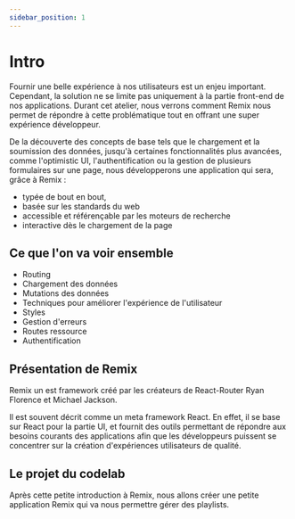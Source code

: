 ```yaml
---
sidebar_position: 1
---
```


# Intro

Fournir une belle expérience à nos utilisateurs est un enjeu important. Cependant, la solution ne se limite pas uniquement à la partie front-end de nos applications. Durant cet atelier, nous verrons comment Remix nous permet de répondre à cette problématique tout en offrant une super expérience développeur.

De la découverte des concepts de base tels que le chargement et la soumission des données, jusqu'à certaines fonctionnalités plus avancées, comme l'optimistic UI, l'authentification ou la gestion de plusieurs formulaires sur une page, nous développerons une application qui sera, grâce à Remix :

- typée de bout en bout,
- basée sur les standards du web
- accessible et référençable par les moteurs de recherche
- interactive dès le chargement de la page

## Ce que l'on va voir ensemble

- Routing
- Chargement des données
- Mutations des données
- Techniques pour améliorer l'expérience de l'utilisateur
- Styles
- Gestion d'erreurs
- Routes ressource
- Authentification

## Présentation de Remix

Remix un est framework créé par les créateurs de React-Router Ryan Florence et Michael Jackson.

Il est souvent décrit comme un meta framework React. En effet, il se base sur React pour la partie UI, et fournit des outils permettant de répondre aux besoins courants des applications afin que les développeurs puissent se concentrer sur la création d'expériences utilisateurs de qualité.

## Le projet du codelab

Après cette petite introduction à Remix, nous allons créer une petite application Remix qui va nous permettre gérer des playlists.
